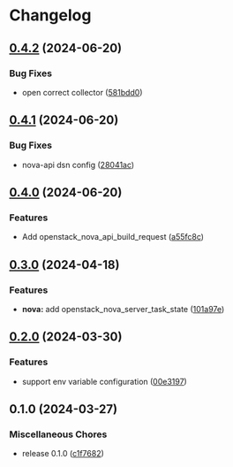 # Changelog

## [0.4.2](https://github.com/vexxhost/openstack_database_exporter/compare/v0.4.1...v0.4.2) (2024-06-20)


### Bug Fixes

* open correct collector ([581bdd0](https://github.com/vexxhost/openstack_database_exporter/commit/581bdd0ca9b127442ce413e042a517e5c8d3fc76))

## [0.4.1](https://github.com/vexxhost/openstack_database_exporter/compare/v0.4.0...v0.4.1) (2024-06-20)


### Bug Fixes

* nova-api dsn config ([28041ac](https://github.com/vexxhost/openstack_database_exporter/commit/28041ac2b8e5f3d7e9f5e50660e69460654eca38))

## [0.4.0](https://github.com/vexxhost/openstack_database_exporter/compare/v0.3.0...v0.4.0) (2024-06-20)


### Features

* Add openstack_nova_api_build_request ([a55fc8c](https://github.com/vexxhost/openstack_database_exporter/commit/a55fc8c7544442dbb53b2e9f28b9e116948793ea))

## [0.3.0](https://github.com/vexxhost/openstack_database_exporter/compare/v0.2.0...v0.3.0) (2024-04-18)


### Features

* **nova:** add openstack_nova_server_task_state ([101a97e](https://github.com/vexxhost/openstack_database_exporter/commit/101a97e324d1ac8321ff773735ef41c49062bfbe))

## [0.2.0](https://github.com/vexxhost/openstack_database_exporter/compare/v0.1.0...v0.2.0) (2024-03-30)


### Features

* support env variable configuration ([00e3197](https://github.com/vexxhost/openstack_database_exporter/commit/00e3197585dbc986a3da7baa86d6c60e09ab3e2d))

## 0.1.0 (2024-03-27)


### Miscellaneous Chores

* release 0.1.0 ([c1f7682](https://github.com/vexxhost/openstack_database_exporter/commit/c1f76826ef7b8ecf3250f523f1e9f2714524b215))
